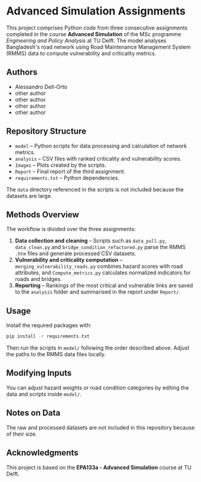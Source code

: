 # Advanced Simulation Assignments

This project comprises Python code from three consecutive assignments completed in the course **Advanced Simulation** of the MSc programme *Engineering and Policy Analysis* at TU Delft. The model analyses Bangladesh's road network using Road Maintenance Management System (RMMS) data to compute vulnerability and criticality metrics.

## Authors
- Alessandro Dell-Orto
- other author
- other author
- other author
- other author

## Repository Structure
- `model` – Python scripts for data processing and calculation of network metrics.
- `analysis` – CSV files with ranked criticality and vulnerability scores.
- `Images` – Plots created by the scripts.
- `Report` – Final report of the third assignment.
- `requirements.txt` – Python dependencies.

The `data` directory referenced in the scripts is not included because the datasets are large.

## Methods Overview
The workflow is divided over the three assignments:
1. **Data collection and cleaning** – Scripts such as `data_pull.py`, `data_clean.py` and `bridge_condition_refactored.py` parse the RMMS `.htm` files and generate processed CSV datasets.
2. **Vulnerability and criticality computation** – `merging_vulnerability_roads.py` combines hazard scores with road attributes, and `Compute_metrics.py` calculates normalized indicators for roads and bridges.
3. **Reporting** – Rankings of the most critical and vulnerable links are saved to the `analysis` folder and summarised in the report under `Report/`.

## Usage
Install the required packages with:
```bash
pip install -r requirements.txt
```
Then run the scripts in `model/` following the order described above. Adjust the paths to the RMMS data files locally.

## Modifying Inputs
You can adjust hazard weights or road condition categories by editing the data and scripts inside `model/`.

## Notes on Data
The raw and processed datasets are not included in this repository because of their size.

## Acknowledgments
This project is based on the **EPA133a - Advanced Simulation** course at TU Delft.
